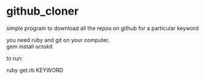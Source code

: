 # github_cloner
simple program to download all the repos on github for a particular keyword


you need ruby and git on your computer.  
gem install octokit

to run:

ruby get.rb KEYWORD
